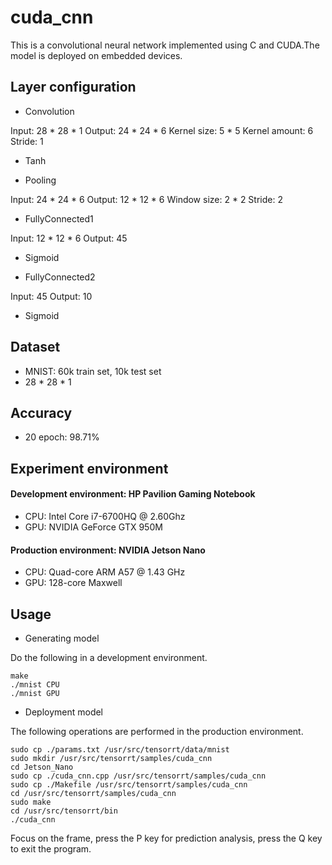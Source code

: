 # cuda_cnn

This is a convolutional neural network implemented using C and CUDA.The model is deployed on embedded devices.

## Layer configuration
- Convolution

Input: 28 * 28 * 1
Output: 24 * 24 * 6
Kernel size: 5 * 5
Kernel amount: 6
Stride: 1

- Tanh

- Pooling

Input: 24 * 24 * 6
Output: 12 * 12 * 6
Window size: 2 * 2
Stride: 2

- FullyConnected1

Input: 12 * 12 * 6
Output: 45

- Sigmoid

- FullyConnected2

Input: 45
Output: 10

- Sigmoid

## Dataset
- MNIST: 60k train set, 10k test set
- 28 * 28 * 1

## Accuracy
- 20 epoch: 98.71%

## Experiment environment
#### Development environment: HP Pavilion Gaming Notebook
- CPU: Intel Core i7-6700HQ @ 2.60Ghz
- GPU: NVIDIA GeForce GTX 950M

#### Production environment: NVIDIA Jetson Nano
- CPU: Quad-core ARM A57 @ 1.43 GHz
- GPU: 128-core Maxwell

## Usage
- Generating model

Do the following in a development environment.
```
make
./mnist CPU
./mnist GPU
``` 
- Deployment model

The following operations are performed in the production environment.
```
sudo cp ./params.txt /usr/src/tensorrt/data/mnist
sudo mkdir /usr/src/tensorrt/samples/cuda_cnn
cd Jetson_Nano
sudo cp ./cuda_cnn.cpp /usr/src/tensorrt/samples/cuda_cnn
sudo cp ./Makefile /usr/src/tensorrt/samples/cuda_cnn
cd /usr/src/tensorrt/samples/cuda_cnn
sudo make
cd /usr/src/tensorrt/bin
./cuda_cnn
``` 
Focus on the frame, press the P key for prediction analysis, press the Q key to exit the program.



